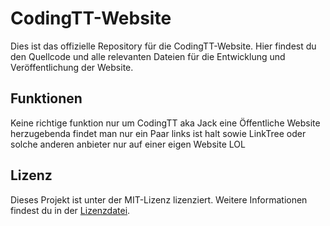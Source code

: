# CodingTT-Website

Dies ist das offizielle Repository für die CodingTT-Website. Hier findest du den Quellcode und alle relevanten Dateien für die Entwicklung und Veröffentlichung der Website.

## Funktionen

Keine richtige funktion nur um CodingTT aka Jack eine Öffentliche Website herzugebenda findet man nur ein Paar links ist halt sowie LinkTree oder solche anderen anbieter nur auf einer eigen Website LOL

## Lizenz
Dieses Projekt ist unter der MIT-Lizenz lizenziert. Weitere Informationen findest du in der [Lizenzdatei](LICENSE).
